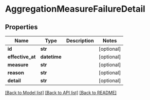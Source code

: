 # AggregationMeasureFailureDetail

## Properties
Name | Type | Description | Notes
------------ | ------------- | ------------- | -------------
**id** | **str** |  | [optional] 
**effective_at** | **datetime** |  | [optional] 
**measure** | **str** |  | [optional] 
**reason** | **str** |  | [optional] 
**detail** | **str** |  | [optional] 

[[Back to Model list]](../README.md#documentation-for-models) [[Back to API list]](../README.md#documentation-for-api-endpoints) [[Back to README]](../README.md)


